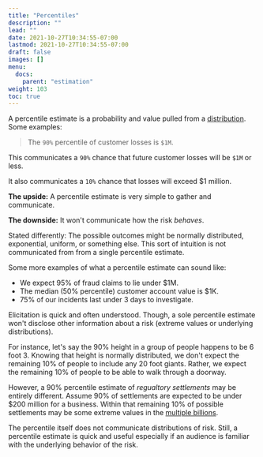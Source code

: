 ```yaml
---
title: "Percentiles"
description: ""
lead: ""
date: 2021-10-27T10:34:55-07:00
lastmod: 2021-10-27T10:34:55-07:00
draft: false
images: []
menu: 
  docs:
    parent: "estimation"
weight: 103
toc: true
---
```


A percentile estimate is a probability and value pulled from a [distribution](/risk-measurement/docs/estimation/distributions). Some examples:

> The `90%` percentile of customer losses is `$1M`. 

This communicates a `90%` chance that future customer losses will be `$1M` or less. 

It also communicates a `10%` chance that losses will exceed $1 million. 

**The upside:** A percentile estimate is very simple to gather and communicate.

**The downside:** It won't communicate how the risk _behaves_. 

Stated differently: The possible outcomes might be normally distributed, exponential, uniform, or something else. This sort of intuition is not communicated from from a single percentile estimate. 

Some more examples of what a percentile estimate can sound like:

- We expect 95% of fraud claims to lie under $1M.
- The median (50% percentile) customer account value is $1K.
- 75% of our incidents last under 3 days to investigate.

Elicitation is quick and often understood. Though, a sole percentile estimate won't disclose other information about a risk (extreme values or underlying distributions).

For instance, let's say the 90% height in a group of people happens to be 6 foot 3. Knowing that height is normally distributed, we don't expect the remaining 10% of people to include any 20 foot giants. Rather, we expect the remaining 10% of people to be able to walk through a doorway.

However, a 90% percentile estimate of _regualtory settlements_ may be entirely different. Assume 90% of settlements are expected to be under $200 million for a business. Within that remaining 10% of possible settlements may be some extreme values in the [multiple billions](https://www.ftc.gov/news-events/press-releases/2019/07/ftc-imposes-5-billion-penalty-sweeping-new-privacy-restrictions).

The percentile itself does not communicate distributions of risk. Still, a percentile estimate is quick and useful especially if an audience is familiar with the underlying behavior of the risk.